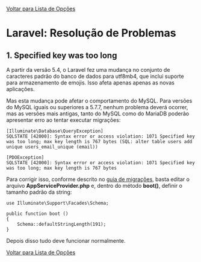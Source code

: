 [Voltar para Lista de Opções](../readme.md)

# Laravel: Resolução de Problemas

## 1. Specified key was too long

A partir da versão 5.4, o Laravel fez uma mudança no conjunto de caracteres padrão do banco de dados para utf8mb4, que inclui suporte para armazenamento de emojis. Isso afeta apenas apenas as novas aplicações.

Mas esta mudança pode afetar o comportamento do MySQL. Para versões do MySQL iguais ou superiores a 5.7.7, nenhum problema deverá ocorrer, mas as versões mais antigas, tanto do MySQL como do MariaDB poderão apresentar erro ao tentar executar migrações:

```
[Illuminate\Database\QueryException]
SQLSTATE [42000]: Syntax error or access violation: 1071 Specified key was too long; max key length is 767 bytes (SQL: alter table users add unique users_email_unique (email))

[PDOException]
SQLSTATE [42000]: Syntax error or access violation: 1071 Specified key was too long; max key length is 767 bytes
```

Para corrigir isso, conforme descrito no [guia de migrações](https://laravel.com/docs/master/migrations#creating-indexes), basta editar o arquivo **AppServiceProvider.php** e, dentro do método **boot()**, definir o tamanho padrão da string:

```
use Illuminate\Support\Facades\Schema;

public function boot ()
{
    Schema::defaultStringLength(191);
}
```

Depois disso tudo deve funcionar normalmente.

[Voltar para Lista de Opções](../readme.md)
